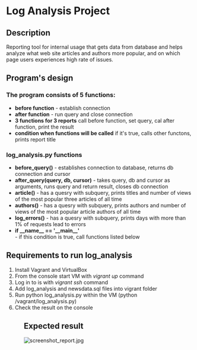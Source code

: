 # Log Analysis Project

<h2>Description</h2>
Reporting tool for internal usage that gets data from database and helps analyze what web site articles and authors more popular, and on which page users experiences high rate of issues. 

<h2>Program's design</h2>
<h3>The program consists of 5 functions:</h3>
<ul>
<li><strong>before function</strong> - establish connection</li>
<li><strong>after function</strong> - run query and close connection</li>
<li><strong>3 functions for 3 reports</strong> call before function, set query, cal after function, print the result</li>
<li><strong>condition when functions will be called</strong> if it's true, calls other functons, prints report title</li>
</ul>

<h3>log_analysis.py functions</h3>
<ul>
<li><strong>before_query()</strong> - establishes connection to database, returns db connection and cursor</li>
<li><strong>after_query(query, db, cursor)</strong> - takes query, db and cursor as arguments, runs query and return result, closes db connection</li>
<li><strong>article()</strong> - has a quesry with subquery, prints titles and number of views of the most popular three articles of all time</li>
<li><strong>authors()</strong> - has a quesry with subquery, prints authors and number of views of the most popular article authors of all time</li>
<li><strong>log_errors()</strong> - has a quesry with subquery, prints days with more than 1% of requests lead to errors</li>
<li><strong>if __name__ == '__main__'</strong></li> - if this condition is true, call functions listed below
</ul>

<h2>Requirements to run log_analysis</h2>
<ol>
<li>Install Vagrant and VirtualBox</li>
<li>From the console start VM with <em>vigrant up</em> command</li>
<li>Log in to is with <em>vigrant ssh</em> command</li>
<li>Add log_analysis and newsdata.sql files into vigrant folder</li>
<li>Run python log_analysis.py within the VM (python /vagrant/log_analysis.py)</li>
<li>Check the result on the console</li>
<ol>
  
<h2>Expected result</h2>
<img src="https://github.com/mpaskal/log-analysis_project/blob/master/screenshot_report.jpg" alt="screenshot_report.jpg" style="max-width:100%">
<a target="_blank" href=:https://github.com/mpaskal/log-analysis_project/blob/master/screenshot_report.jpg'</a>
